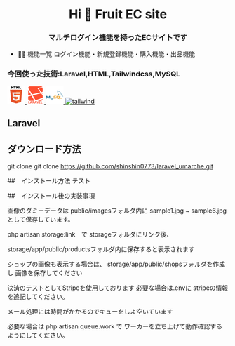 <h1 align="center">Hi 👋 Fruit EC site</h1>
<h3 align="center">マルチログイン機能を持ったECサイトです</h3>

- 👨‍💻 機能一覧 ログイン機能・新規登録機能・購入機能・出品機能


<p align="left">
</p>

<h3 align="left">今回使った技術:Laravel,HTML,Tailwindcss,MySQL</h3>
<p align="left"> <a href="https://www.w3.org/html/" target="_blank" rel="noreferrer"> <img src="https://raw.githubusercontent.com/devicons/devicon/master/icons/html5/html5-original-wordmark.svg" alt="html5" width="40" height="40"/> </a> <a href="https://laravel.com/" target="_blank" rel="noreferrer"> <img src="https://raw.githubusercontent.com/devicons/devicon/master/icons/laravel/laravel-plain-wordmark.svg" alt="laravel" width="40" height="40"/> </a> <a href="https://www.mysql.com/" target="_blank" rel="noreferrer"> <img src="https://raw.githubusercontent.com/devicons/devicon/master/icons/mysql/mysql-original-wordmark.svg" alt="mysql" width="40" height="40"/> </a> <a href="https://tailwindcss.com/" target="_blank" rel="noreferrer"> <img src="https://www.vectorlogo.zone/logos/tailwindcss/tailwindcss-icon.svg" alt="tailwind" width="40" height="40"/> </a> </p>


## Laravel
## ダウンロード方法
git clone
git clone https://github.com/shinshin0773/laravel_umarche.git

##　インストール方法 テスト



##　インストール後の実装事項

画像のダミーデータは
public/imagesフォルダ内に
sample1.jpg ~ sample6.jpg　として保存しています。

php artisan storage:link　で
storageフォルダにリンク後、

storage/app/public/productsフォルダ内に保存すると表示されます

ショップの画像も表示する場合は、
storage/app/public/shopsフォルダを作成し
画像を保存してください


決済のテストとしてStripeを使用しております
必要な場合は.envに stripeの情報を追記してください。

メール処理には時間がかかるのでキューをしよ空いています

必要な場合は php artisan queue.work で
ワーカーを立ち上げて動作確認するようにしてください。
